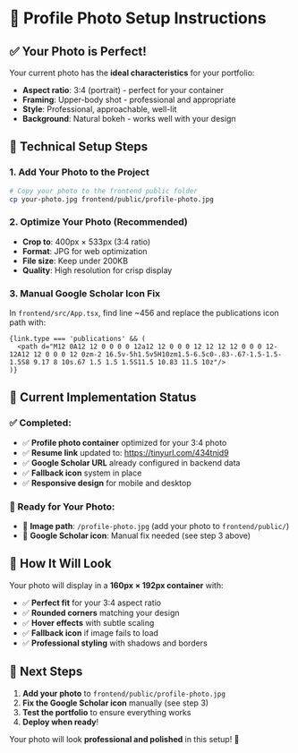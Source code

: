 # 📸 Profile Photo Setup Instructions

## **✅ Your Photo is Perfect!**

Your current photo has the **ideal characteristics** for your portfolio:
- **Aspect ratio**: 3:4 (portrait) - perfect for your container
- **Framing**: Upper-body shot - professional and appropriate  
- **Style**: Professional, approachable, well-lit
- **Background**: Natural bokeh - works well with your design

## **🔧 Technical Setup Steps**

### **1. Add Your Photo to the Project**
```bash
# Copy your photo to the frontend public folder
cp your-photo.jpg frontend/public/profile-photo.jpg
```

### **2. Optimize Your Photo (Recommended)**
- **Crop to**: 400px × 533px (3:4 ratio)
- **Format**: JPG for web optimization
- **File size**: Keep under 200KB
- **Quality**: High resolution for crisp display

### **3. Manual Google Scholar Icon Fix**
In `frontend/src/App.tsx`, find line ~456 and replace the publications icon path with:

```tsx
{link.type === 'publications' && (
  <path d="M12 0A12 12 0 0 0 0 12a12 12 0 0 0 12 12 12 12 0 0 0 12-12A12 12 0 0 0 12 0zm-2 16.5v-5h1.5v5H10zm1.5-6.5c0-.83-.67-1.5-1.5-1.5S8 9.17 8 10s.67 1.5 1.5 1.5S11.5 10.83 11.5 10z"/>
)}
```

## **🎯 Current Implementation Status**

### **✅ Completed:**
- ✅ **Profile photo container** optimized for your 3:4 photo
- ✅ **Resume link** updated to: https://tinyurl.com/434tnjd9
- ✅ **Google Scholar URL** already configured in backend data
- ✅ **Fallback icon** system in place
- ✅ **Responsive design** for mobile and desktop

### **🔄 Ready for Your Photo:**
- 🔄 **Image path**: `/profile-photo.jpg` (add your photo to `frontend/public/`)
- 🔄 **Google Scholar icon**: Manual fix needed (see step 3 above)

## **📱 How It Will Look**

Your photo will display in a **160px × 192px container** with:
- ✅ **Perfect fit** for your 3:4 aspect ratio
- ✅ **Rounded corners** matching your design
- ✅ **Hover effects** with subtle scaling
- ✅ **Fallback icon** if image fails to load
- ✅ **Professional styling** with shadows and borders

## **🚀 Next Steps**

1. **Add your photo** to `frontend/public/profile-photo.jpg`
2. **Fix the Google Scholar icon** manually (see step 3)
3. **Test the portfolio** to ensure everything works
4. **Deploy when ready**!

Your photo will look **professional and polished** in this setup! 🎯
